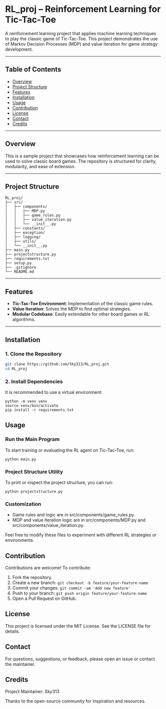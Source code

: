 # RL_proj – Reinforcement Learning for Tic-Tac-Toe

A reinforcement learning project that applies machine learning techniques to play the classic game of Tic-Tac-Toe. This project demonstrates the use of Markov Decision Processes (MDP) and value iteration for game strategy development.

---

## Table of Contents

- [Overview](#overview)
- [Project Structure](#project-structure)
- [Features](#features)
- [Installation](#installation)
- [Usage](#usage)
- [Contribution](#contribution)
- [License](#license)
- [Contact](#contact)
- [Credits](#credits)

---

## Overview

This is a sample project that showcases how reinforcement learning can be used to solve classic board games. The repository is structured for clarity, modularity, and ease of extension.

---

## Project Structure
```
RL_proj/
├── src/
│   ├── components/
│   │   ├── MDP.py
│   │   ├── game_rules.py
│   │   ├── value_iteration.py
│   │   └── __init__.py
│   ├── constants/
│   ├── exception/
│   ├── logging/
│   ├── utils/
│   └── __init__.py
├── main.py
├── projectstructure.py
├── requirements.txt
├── setup.py
├── .gitignore
└── README.md
```

---

## Features

- **Tic-Tac-Toe Environment**: Implementation of the classic game rules.
- **Value Iteration**: Solves the MDP to find optimal strategies.
- **Modular Codebase**: Easily extendable for other board games or RL algorithms.

---

## Installation

### 1. Clone the Repository

```bash
git clone https://github.com/Sky313/RL_proj.git
cd RL_proj
```
### 2. Install Dependencies
It is recommended to use a virtual environment:

```
python -m venv venv
source venv/bin/activate  
pip install -r requirements.txt
```
## Usage
### Run the Main Program
To start training or evaluating the RL agent on Tic-Tac-Toe, run:

```
python main.py
```
### Project Structure Utility
To print or inspect the project structure, you can run:

```
python projectstructure.py
```
### Customization

- Game rules and logic are in src/components/game_rules.py.
- MDP and value iteration logic are in src/components/MDP.py and src/components/value_iteration.py.

Feel free to modify these files to experiment with different RL strategies or environments.

## Contribution
Contributions are welcome! To contribute:

1. Fork the repository.
2. Create a new branch: `git checkout -b feature/your-feature-name`
3. Commit your changes: `git commit -am 'Add new feature'`
4. Push to your branch: `git push origin feature/your-feature-name`
5. Open a Pull Request on GitHub.

## License
This project is licensed under the MIT License. See the LICENSE file for details.

## Contact
For questions, suggestions, or feedback, please open an issue or contact the maintainer.

## Credits
Project Maintainer: Sky313

Thanks to the open-source community for inspiration and resources.
